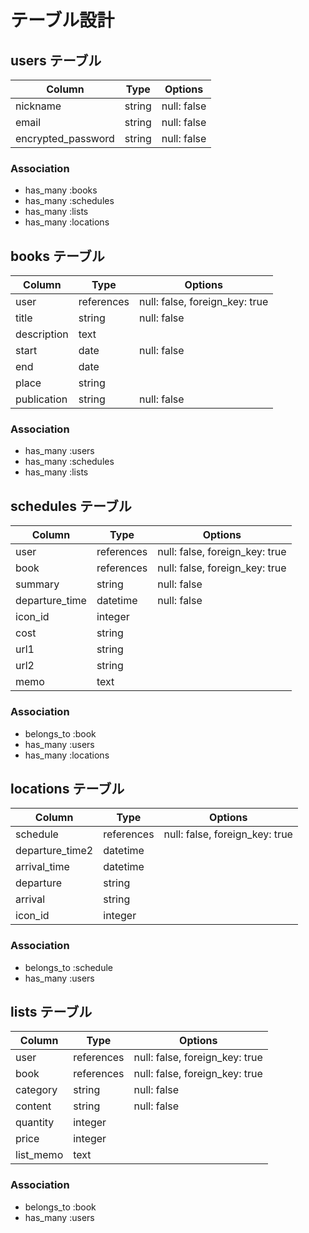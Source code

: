 # テーブル設計

## users テーブル

| Column             | Type   | Options     |
| ------------------ | ------ | ----------- |
| nickname           | string | null: false |
| email              | string | null: false |
| encrypted_password | string | null: false |

### Association

- has_many :books
- has_many :schedules
- has_many :lists
- has_many :locations


## books テーブル

| Column           | Type       | Options                        |
| ---------------- | ---------- | ------------------------------ |
| user             | references | null: false, foreign_key: true |
| title            | string     | null: false                    |
| description      | text       |                                |
| start            | date       | null: false                    |
| end              | date       |                                |
| place            | string     |                                |
| publication      | string     | null: false                    |

### Association

- has_many :users
- has_many :schedules
- has_many :lists


## schedules テーブル

| Column           | Type       | Options                        |
| ---------------- | ---------- | ------------------------------ |
| user             | references | null: false, foreign_key: true |
| book             | references | null: false, foreign_key: true |
| summary          | string     | null: false                    |
| departure_time   | datetime   | null: false                    |
| icon_id          | integer    |                                |
| cost             | string     |                                |
| url1             | string     |                                |
| url2             | string     |                                |
| memo             | text       |                                |

### Association

- belongs_to :book
- has_many :users
- has_many :locations


## locations テーブル

| Column           | Type       | Options                        |
| ---------------- | ---------- | ------------------------------ |
| schedule         | references | null: false, foreign_key: true |
| departure_time2  | datetime   |                                |
| arrival_time     | datetime   |                                |
| departure        | string     |                                |
| arrival          | string     |                                |
| icon_id          | integer    |                                |

### Association

- belongs_to :schedule
- has_many :users


## lists テーブル

| Column        | Type       | Options                        |
| ------------- | ---------- | ------------------------------ |
| user          | references | null: false, foreign_key: true |
| book          | references | null: false, foreign_key: true |
| category      | string     | null: false                    |
| content       | string     | null: false                    |
| quantity      | integer    |                                |
| price         | integer    |                                |
| list_memo     | text       |                                |

### Association

- belongs_to :book
- has_many :users